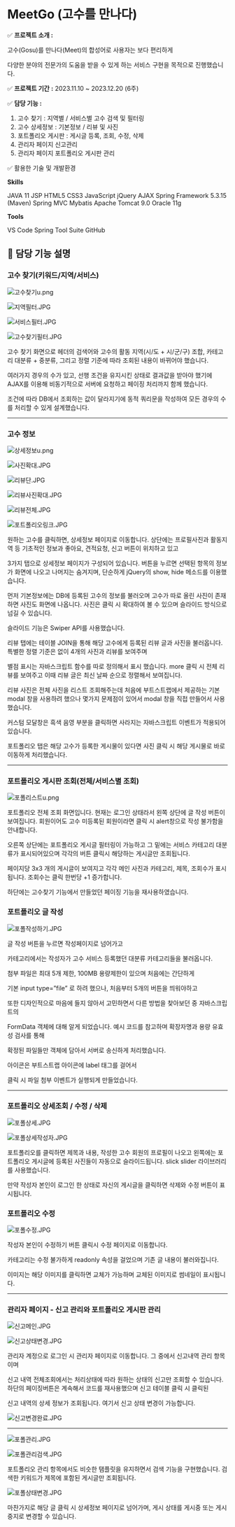 # MeetGo (고수를 만나다)

✅ **프로젝트 소개 :** 

고수(Gosu)를 만나다(Meet)의 합성어로 사용자는 보다 편리하게

다양한 분야의 전문가의 도움을 받을 수 있게 하는 서비스 구현을 목적으로 진행했습니다.

✅ **프로젝트 기간** **:** 2023.11.10 ~ 2023.12.20 (6주)

✅ **담당 기능 :** 

1. 고수 찾기 : 지역별 / 서비스별 고수 검색 및 필터링
2. 고수 상세정보 : 기본정보 / 리뷰 및 사진
3. 포트폴리오 게시판 : 게시글 등록, 조회, 수정, 삭제
4. 관리자 페이지 신고관리
5. 관리자 페이지 포트폴리오 게시판 관리

✅ 활용한 기술 및 개발환경

**Skills**

JAVA 11 
JSP
HTML5
CSS3
JavaScript
jQuery
AJAX
Spring Framework 5.3.15 (Maven)
Spring MVC
Mybatis
Apache Tomcat 9.0
Oracle 11g
<br>

**Tools**

VS Code
Spring Tool Suite
GitHub

## 📕 담당 기능 설명

### 고수 찾기(키워드/지역/서비스)

![고수찾기u.png](MeetGo%20(%E1%84%80%E1%85%A9%E1%84%89%E1%85%AE%E1%84%85%E1%85%B3%E1%86%AF%20%E1%84%86%E1%85%A1%E1%86%AB%E1%84%82%E1%85%A1%E1%84%83%E1%85%A1)%20156ea803a6ed40c2aa832f90f66167ca/%25EA%25B3%25A0%25EC%2588%2598%25EC%25B0%25BE%25EA%25B8%25B0u.png)

![지역필터.JPG](MeetGo%20(%E1%84%80%E1%85%A9%E1%84%89%E1%85%AE%E1%84%85%E1%85%B3%E1%86%AF%20%E1%84%86%E1%85%A1%E1%86%AB%E1%84%82%E1%85%A1%E1%84%83%E1%85%A1)%20156ea803a6ed40c2aa832f90f66167ca/%25EC%25A7%2580%25EC%2597%25AD%25ED%2595%2584%25ED%2584%25B0.jpg)

![서비스필터.JPG](MeetGo%20(%E1%84%80%E1%85%A9%E1%84%89%E1%85%AE%E1%84%85%E1%85%B3%E1%86%AF%20%E1%84%86%E1%85%A1%E1%86%AB%E1%84%82%E1%85%A1%E1%84%83%E1%85%A1)%20156ea803a6ed40c2aa832f90f66167ca/%25EC%2584%259C%25EB%25B9%2584%25EC%258A%25A4%25ED%2595%2584%25ED%2584%25B0.jpg)

![고수찾기필터.JPG](MeetGo%20(%E1%84%80%E1%85%A9%E1%84%89%E1%85%AE%E1%84%85%E1%85%B3%E1%86%AF%20%E1%84%86%E1%85%A1%E1%86%AB%E1%84%82%E1%85%A1%E1%84%83%E1%85%A1)%20156ea803a6ed40c2aa832f90f66167ca/%25EA%25B3%25A0%25EC%2588%2598%25EC%25B0%25BE%25EA%25B8%25B0%25ED%2595%2584%25ED%2584%25B0.jpg)

고수 찾기 화면으로 헤더의 검색어와 고수의 활동 지역(시/도 + 시/군/구) 조합, 카테고리 대분류 + 중분류, 그리고 정렬 기준에 따라 조회된 내용이 바뀌어야 했습니다.

여러가지 경우의 수가 있고, 선행 조건을 유지시킨 상태로 결과값을 받아야 했기에 AJAX를 이용해 비동기적으로 서버에 요청하고 페이징 처리까지 함께 했습니다.

조건에 따라 DB에서 조회하는 값이 달라지기에 동적 쿼리문을 작성하여 모든 경우의 수를 처리할 수 있게 설계했습니다.

---

### 고수 정보

![상세정보u.png](MeetGo%20(%E1%84%80%E1%85%A9%E1%84%89%E1%85%AE%E1%84%85%E1%85%B3%E1%86%AF%20%E1%84%86%E1%85%A1%E1%86%AB%E1%84%82%E1%85%A1%E1%84%83%E1%85%A1)%20156ea803a6ed40c2aa832f90f66167ca/%25EC%2583%2581%25EC%2584%25B8%25EC%25A0%2595%25EB%25B3%25B4u.png)

![사진확대.JPG](MeetGo%20(%E1%84%80%E1%85%A9%E1%84%89%E1%85%AE%E1%84%85%E1%85%B3%E1%86%AF%20%E1%84%86%E1%85%A1%E1%86%AB%E1%84%82%E1%85%A1%E1%84%83%E1%85%A1)%20156ea803a6ed40c2aa832f90f66167ca/%25EC%2582%25AC%25EC%25A7%2584%25ED%2599%2595%25EB%258C%2580.jpg)

![리뷰단.JPG](MeetGo%20(%E1%84%80%E1%85%A9%E1%84%89%E1%85%AE%E1%84%85%E1%85%B3%E1%86%AF%20%E1%84%86%E1%85%A1%E1%86%AB%E1%84%82%E1%85%A1%E1%84%83%E1%85%A1)%20156ea803a6ed40c2aa832f90f66167ca/%25EB%25A6%25AC%25EB%25B7%25B0%25EB%258B%25A8.jpg)

![리뷰사진확대.JPG](MeetGo%20(%E1%84%80%E1%85%A9%E1%84%89%E1%85%AE%E1%84%85%E1%85%B3%E1%86%AF%20%E1%84%86%E1%85%A1%E1%86%AB%E1%84%82%E1%85%A1%E1%84%83%E1%85%A1)%20156ea803a6ed40c2aa832f90f66167ca/%25EB%25A6%25AC%25EB%25B7%25B0%25EC%2582%25AC%25EC%25A7%2584%25ED%2599%2595%25EB%258C%2580.jpg)

![리뷰전체.JPG](MeetGo%20(%E1%84%80%E1%85%A9%E1%84%89%E1%85%AE%E1%84%85%E1%85%B3%E1%86%AF%20%E1%84%86%E1%85%A1%E1%86%AB%E1%84%82%E1%85%A1%E1%84%83%E1%85%A1)%20156ea803a6ed40c2aa832f90f66167ca/%25EB%25A6%25AC%25EB%25B7%25B0%25EC%25A0%2584%25EC%25B2%25B4.jpg)

![포트폴리오링크.JPG](MeetGo%20(%E1%84%80%E1%85%A9%E1%84%89%E1%85%AE%E1%84%85%E1%85%B3%E1%86%AF%20%E1%84%86%E1%85%A1%E1%86%AB%E1%84%82%E1%85%A1%E1%84%83%E1%85%A1)%20156ea803a6ed40c2aa832f90f66167ca/%25ED%258F%25AC%25ED%258A%25B8%25ED%258F%25B4%25EB%25A6%25AC%25EC%2598%25A4%25EB%25A7%2581%25ED%2581%25AC.jpg)

원하는 고수를 클릭하면, 상세정보 페이지로 이동합니다. 상단에는 프로필사진과 활동지역 등 기초적인 정보과 좋아요, 견적요청, 신고 버튼이 위치하고 있고

3가지 탭으로 상세정보 페이지가 구성되어 있습니다. 버튼을 누르면 선택된 항목의 정보가 화면에 나오고 나머지는 숨겨지며, 단순하게 jQuery의 show, hide 메소드를 이용했습니다.

먼저 기본정보에는 DB에 등록된 고수의 정보를 불러오며 고수가 따로 올린 사진이 존재하면 사진도 화면에 나옵니다. 사진은 클릭 시 확대하여 볼 수 있으며 슬라이드 방식으로 넘길 수 있습니다.

슬라이드 기능은 Swiper API를 사용했습니다.

리뷰 탭에는 테이블 JOIN을 통해 해당 고수에게 등록된 리뷰 글과 사진을 불러옵니다. 특별한 정렬 기준은 없이 4개의 사진과 리뷰를 보여주며

별점 표시는 자바스크립트 함수를 따로 정의해서 표시 했습니다. more 클릭 시 전체 리뷰를 보여주고 이때 리뷰 글은 최신 날짜 순으로 정렬해서 보여집니다.

리뷰 사진은 전체 사진을 리스트 조회해주는데 처음에 부트스트랩에서 제공하는 기본 modal 창을 사용하려 했으나 몇가지 문제점이 있어서 modal 창을 직접 만들어서 사용했습니다.

커스텀 모달창은 흑색 음영 부분을 클릭하면 사라지는 자바스크립트 이벤트가 적용되어있습니다.

포트폴리오 탭은 해당 고수가 등록한 게시물이 있다면 사진 클릭 시 해당 게시물로 바로 이동하게 처리했습니다.

---

### 포트폴리오 게시판 조회(전체/서비스별 조회)

![포폴리스트u.png](MeetGo%20(%E1%84%80%E1%85%A9%E1%84%89%E1%85%AE%E1%84%85%E1%85%B3%E1%86%AF%20%E1%84%86%E1%85%A1%E1%86%AB%E1%84%82%E1%85%A1%E1%84%83%E1%85%A1)%20156ea803a6ed40c2aa832f90f66167ca/%25ED%258F%25AC%25ED%258F%25B4%25EB%25A6%25AC%25EC%258A%25A4%25ED%258A%25B8u.png)

포트폴리오 전체 조회 화면입니다. 현재는 로그인 상태라서 왼쪽 상단에 글 작성 버튼이 보여집니다. 회원이어도 고수 미등록된 회원이라면 클릭 시 alert창으로 작성 불가함을 안내합니다.

오른쪽 상단에는 포트폴리오 게시글 필터링이 가능하고 그 밑에는 서비스 카테고리 대분류가 표시되어있으며 각각의 버튼 클릭시 해당하는 게시글만 조회됩니다.

페이지당 3x3 개의 게시글이 보여지고 각각 메인 사진과 카테고리, 제목, 조회수가 표시됩니다. 조회수는 클릭 한번당 +1 증가합니다.

하단에는 고수찾기 기능에서 만들었던 페이징 기능을 재사용하였습니다.

### 포트폴리오 글 작성

![포폴작성하기.JPG](MeetGo%20(%E1%84%80%E1%85%A9%E1%84%89%E1%85%AE%E1%84%85%E1%85%B3%E1%86%AF%20%E1%84%86%E1%85%A1%E1%86%AB%E1%84%82%E1%85%A1%E1%84%83%E1%85%A1)%20156ea803a6ed40c2aa832f90f66167ca/%25ED%258F%25AC%25ED%258F%25B4%25EC%259E%2591%25EC%2584%25B1%25ED%2595%2598%25EA%25B8%25B0.jpg)

글 작성 버튼을 누르면 작성페이지로 넘어가고

카테고리에서는 작성자가 고수 서비스 등록했던 대분류 카테고리들을 불러옵니다.

첨부 파일은 최대 5개 제한, 100MB 용량제한이 있으며 처음에는 간단하게

기본 input type=”file” 로 하려 했으나, 처음부터 5개의 버튼을 띄워야하고

또한 디자인적으로 마음에 들지 않아서 고민하면서 다른 방법을 찾아보던 중 자바스크립트의

FormData 객체에 대해 알게 되었습니다. 예시 코드를 참고하며 확장자명과 용량 유효성 검사를 통해

확정된 파일들만 객체에 담아서 서버로 송신하게 처리했습니다.

아이콘은 부트스트랩 아이콘에 label 태그를 걸어서

클릭 시 파일 첨부 이벤트가 실행되게 만들었습니다.

---

### 포트폴리오 상세조회 / 수정 / 삭제

![포폴상세.JPG](MeetGo%20(%E1%84%80%E1%85%A9%E1%84%89%E1%85%AE%E1%84%85%E1%85%B3%E1%86%AF%20%E1%84%86%E1%85%A1%E1%86%AB%E1%84%82%E1%85%A1%E1%84%83%E1%85%A1)%20156ea803a6ed40c2aa832f90f66167ca/%25ED%258F%25AC%25ED%258F%25B4%25EC%2583%2581%25EC%2584%25B8.jpg)

![포폴상세작성자.JPG](MeetGo%20(%E1%84%80%E1%85%A9%E1%84%89%E1%85%AE%E1%84%85%E1%85%B3%E1%86%AF%20%E1%84%86%E1%85%A1%E1%86%AB%E1%84%82%E1%85%A1%E1%84%83%E1%85%A1)%20156ea803a6ed40c2aa832f90f66167ca/%25ED%258F%25AC%25ED%258F%25B4%25EC%2583%2581%25EC%2584%25B8%25EC%259E%2591%25EC%2584%25B1%25EC%259E%2590.jpg)

포트폴리오를 클릭하면 제목과 내용, 작성한 고수 회원의 프로필이 나오고 왼쪽에는 포트폴리오 게시글에 등록된 사진들이 자동으로 슬라이드됩니다. slick slider 라이브러리를 사용했습니다.

만약 작성자 본인이 로그인 한 상태로 자신의 게시글을 클릭하면 삭제와 수정 버튼이 표시됩니다.

### 포트폴리오 수정

![포폴수정.JPG](MeetGo%20(%E1%84%80%E1%85%A9%E1%84%89%E1%85%AE%E1%84%85%E1%85%B3%E1%86%AF%20%E1%84%86%E1%85%A1%E1%86%AB%E1%84%82%E1%85%A1%E1%84%83%E1%85%A1)%20156ea803a6ed40c2aa832f90f66167ca/%25ED%258F%25AC%25ED%258F%25B4%25EC%2588%2598%25EC%25A0%2595.jpg)

작성자 본인이 수정하기 버튼 클릭시 수정 페이지로 이동합니다.

카테고리는 수정 불가하게 readonly 속성을 걸었으며 기존 글 내용이 불러와집니다.

이미지는 해당 이미지를 클릭하면 교체가 가능하며 교체된 이미지로 썸네일이 표시됩니다.

---

### 관리자 페이지 - 신고 관리와 포트폴리오 게시판 관리

![신고메인.JPG](MeetGo%20(%E1%84%80%E1%85%A9%E1%84%89%E1%85%AE%E1%84%85%E1%85%B3%E1%86%AF%20%E1%84%86%E1%85%A1%E1%86%AB%E1%84%82%E1%85%A1%E1%84%83%E1%85%A1)%20156ea803a6ed40c2aa832f90f66167ca/%25EC%258B%25A0%25EA%25B3%25A0%25EB%25A9%2594%25EC%259D%25B8.jpg)

![신고상태변경.JPG](MeetGo%20(%E1%84%80%E1%85%A9%E1%84%89%E1%85%AE%E1%84%85%E1%85%B3%E1%86%AF%20%E1%84%86%E1%85%A1%E1%86%AB%E1%84%82%E1%85%A1%E1%84%83%E1%85%A1)%20156ea803a6ed40c2aa832f90f66167ca/%25EC%258B%25A0%25EA%25B3%25A0%25EC%2583%2581%25ED%2583%259C%25EB%25B3%2580%25EA%25B2%25BD.jpg)

관리자 계정으로 로그인 시 관리자 페이지로 이동합니다. 그 중에서 신고내역 관리 항목이며

신고 내역 전체조회에서는 처리상태에 따라 원하는 상태의 신고만 조회할 수 있습니다. 하단의 페이징버튼은 계속해서 코드를 재사용했으며 신고 테이블 클릭 시 클릭된

신고 내역의 상세 정보가 조회됩니다. 여기서 신고 상태 변경이 가능합니다.

![신고변경완료.JPG](MeetGo%20(%E1%84%80%E1%85%A9%E1%84%89%E1%85%AE%E1%84%85%E1%85%B3%E1%86%AF%20%E1%84%86%E1%85%A1%E1%86%AB%E1%84%82%E1%85%A1%E1%84%83%E1%85%A1)%20156ea803a6ed40c2aa832f90f66167ca/%25EC%258B%25A0%25EA%25B3%25A0%25EB%25B3%2580%25EA%25B2%25BD%25EC%2599%2584%25EB%25A3%258C.jpg)

---

![포폴관리.JPG](MeetGo%20(%E1%84%80%E1%85%A9%E1%84%89%E1%85%AE%E1%84%85%E1%85%B3%E1%86%AF%20%E1%84%86%E1%85%A1%E1%86%AB%E1%84%82%E1%85%A1%E1%84%83%E1%85%A1)%20156ea803a6ed40c2aa832f90f66167ca/%25ED%258F%25AC%25ED%258F%25B4%25EA%25B4%2580%25EB%25A6%25AC.jpg)

![포폴관리검색.JPG](MeetGo%20(%E1%84%80%E1%85%A9%E1%84%89%E1%85%AE%E1%84%85%E1%85%B3%E1%86%AF%20%E1%84%86%E1%85%A1%E1%86%AB%E1%84%82%E1%85%A1%E1%84%83%E1%85%A1)%20156ea803a6ed40c2aa832f90f66167ca/%25ED%258F%25AC%25ED%258F%25B4%25EA%25B4%2580%25EB%25A6%25AC%25EA%25B2%2580%25EC%2583%2589.jpg)

포트폴리오 관리 항목에서도 비슷한 탬플릿을 유지하면서 검색 기능을 구현했습니다. 검색한 키워드가 제목에 포함된 게시글만 조회됩니다.

![포폴상태변경.JPG](MeetGo%20(%E1%84%80%E1%85%A9%E1%84%89%E1%85%AE%E1%84%85%E1%85%B3%E1%86%AF%20%E1%84%86%E1%85%A1%E1%86%AB%E1%84%82%E1%85%A1%E1%84%83%E1%85%A1)%20156ea803a6ed40c2aa832f90f66167ca/%25ED%258F%25AC%25ED%258F%25B4%25EC%2583%2581%25ED%2583%259C%25EB%25B3%2580%25EA%25B2%25BD.jpg)

마찬가지로 해당 글 클릭 시 상세정보 페이지로 넘어가며, 게시 상태를 게시중 또는 게시중지로 변경할 수 있습니다.
